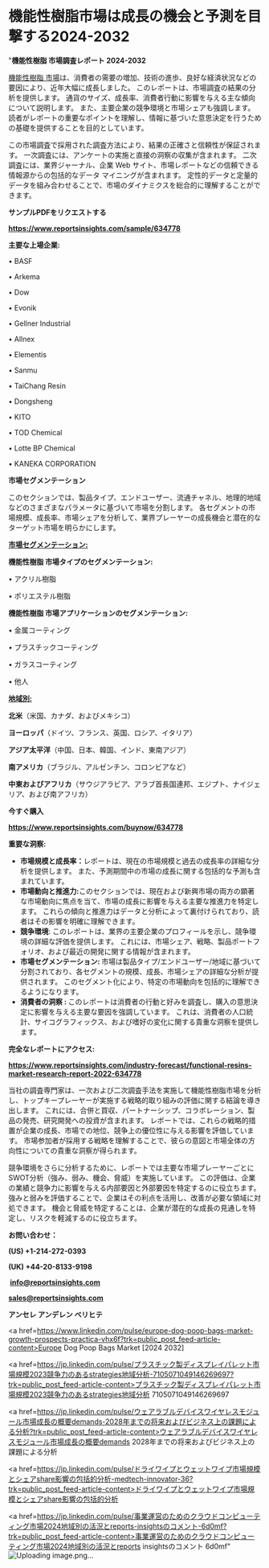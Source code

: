 # 機能性樹脂市場は成長の機会と予測を目撃する2024-2032

"<strong>機能性樹脂 市場調査レポート 2024-2032</strong>

<a href=https://www.reportsinsights.com/sample/634778>機能性樹脂 市場</a>は、消費者の需要の増加、技術の進歩、良好な経済状況などの要因により、近年大幅に成長しました。 このレポートは、市場調査の結果の分析を提供します。 通貨のサイズ、成長率、消費者行動に影響を与える主な傾向について説明します。 また、主要企業の競争環境と市場シェアも強調します。 読者がレポートの重要なポイントを理解し、情報に基づいた意思決定を行うための基礎を提供することを目的としています。

この市場調査で採用された調査方法により、結果の正確さと信頼性が保証されます。 一次調査には、アンケートの実施と直接の洞察の収集が含まれます。 二次調査には、業界ジャーナル、企業 Web サイト、市場レポートなどの信頼できる情報源からの包括的なデータ マイニングが含まれます。 定性的データと定量的データを組み合わせることで、市場のダイナミクスを総合的に理解することができます。

<strong><b>サンプルPDFをリクエストする</b></strong>

<a href=https://www.reportsinsights.com/sample/634778><strong><u>https://www.reportsinsights.com/sample/634778</u></strong></a>

<strong>主要な上場企業:</strong>

• BASF 

• Arkema 

• Dow 

• Evonik 

• Gellner Industrial 

• Allnex 

• Elementis 

• Sanmu 

• TaiChang Resin 

• Dongsheng 

• KITO 

• TOD Chemical 

• Lotte BP Chemical 

• KANEKA CORPORATION

<strong>市場セグメンテーション</strong>

このセクションでは、製品タイプ、エンドユーザー、流通チャネル、地理的地域などのさまざまなパラメータに基づいて市場を分割します。 各セグメントの市場規模、成長率、市場シェアを分析して、業界プレーヤーの成長機会と潜在的なターゲット市場を明らかにします。

<strong><u>市場セグメンテーション</u></strong><strong><u>:</u></strong>

<strong>機能性樹脂 市場タイプのセグメンテーション:</strong>

• アクリル樹脂

• ポリエステル樹脂

<strong>機能性樹脂 市場アプリケーションのセグメンテーション:</strong>

• 金属コーティング

• プラスチックコーティング

• ガラスコーティング

• 他人

<strong><u>地域別</u></strong><strong><u>:</u></strong>

<strong>北米</strong>（米国、カナダ、およびメキシコ）

<strong>ヨーロッパ</strong>（ドイツ、フランス、英国、ロシア、イタリア）

<strong>アジア太平洋</strong>（中国、日本、韓国、インド、東南アジア）

<strong>南アメリカ</strong>（ブラジル、アルゼンチン、コロンビアなど）

<strong>中東およびアフリカ</strong>（サウジアラビア、アラブ首長国連邦、エジプト、ナイジェリア、および南アフリカ）

<strong>今すぐ購入</strong>

<a href=https://www.reportsinsights.com/buynow/634778><strong><u>https://www.reportsinsights.com/buynow/634778</u></strong></a>

<strong>重要な洞察:</strong>
<ul>
  <li><strong>市場規模と成長率：</strong>レポートは、現在の市場規模と過去の成長率の詳細な分析を提供します。 また、予測期間中の市場の成長に関する包括的な予測も含まれています。</li>
  <li><strong>市場動向と推進力:</strong>このセクションでは、現在および新興市場の両方の顕著な市場動向に焦点を当て、市場の成長に影響を与える主要な推進力を特定します。 これらの傾向と推進力はデータと分析によって裏付けられており、読者はその影響を明確に理解できます。</li>
  <li><strong>競争環境</strong>: このレポートは、業界の主要企業のプロフィールを示し、競争環境の詳細な評価を提供します。 これには、市場シェア、戦略、製品ポートフォリオ、および最近の開発に関する情報が含まれます。</li>
  <li><strong>市場セグメンテーション: </strong>市場は製品タイプ/エンドユーザー/地域に基づいて分割されており、各セグメントの規模、成長、市場シェアの詳細な分析が提供されます。 このセグメント化により、特定の市場動向を包括的に理解できるようになります。</li>
  <li><strong>消費者の洞察 : </strong>このレポートは消費者の行動と好みを調査し、購入の意思決定に影響を与える主要な要因を強調しています。 これは、消費者の人口統計、サイコグラフィックス、および嗜好の変化に関する貴重な洞察を提供します。</li>
</ul>
<strong>完全なレポートにアクセス:</strong>

<a href=https://www.reportsinsights.com/industry-forecast/functional-resins-market-research-report-2022-634778><strong><u><b>https://www.reportsinsights.com/industry-forecast/functional-resins-market-research-report-2022-634778</b></u></strong></a>

当社の調査専門家は、一次および二次調査手法を実施して機能性樹脂市場を分析し、トップキープレーヤーが実施する戦略的取り組みの評価に関する結論を導き出します。 これには、合併と買収、パートナーシップ、コラボレーション、製品の発売、研究開発への投資が含まれます。 レポートでは、これらの戦略的措置が企業の成長、市場での地位、競争上の優位性に与える影響を評価しています。 市場参加者が採用する戦略を理解することで、彼らの意図と市場全体の方向性についての貴重な洞察が得られます。

競争環境をさらに分析するために、レポートでは主要な市場プレーヤーごとにSWOT分析（強み、弱み、機会、脅威）を実施しています。 この評価は、企業の業績と競争力に影響を与える内部要因と外部要因を特定するのに役立ちます。 強みと弱みを評価することで、企業はその利点を活用し、改善が必要な領域に対処できます。 機会と脅威を特定することは、企業が潜在的な成長の見通しを特定し、リスクを軽減するのに役立ちます。

<strong>お問い合わせ：</strong>

<strong>(US) +1-214-272-0393</strong>

<strong>(UK) +44-20-8133-9198</strong>

<strong> </strong><a href=info@reportsinsights.com><strong><u>info@reportsinsights.com</u></strong></a>

<a href=sales@reportsinsights.com><strong><u>sales@reportsinsights.com</u></strong></a>

<strong>アンセレ アンデレン ベリヒテ</strong>

<a href=https://www.linkedin.com/pulse/europe-dog-poop-bags-market-growth-prospects-practica-vhx6f?trk=public_post_feed-article-content>Europe Dog Poop Bags Market [2024 2032]</a>

<a href=https://jp.linkedin.com/pulse/プラスチック製ディスプレイパレット市場規模2023競争力のあるstrategies地域分析-7105071049146269697?trk=public_post_feed-article-content>プラスチック製ディスプレイパレット市場規模2023競争力のあるstrategies地域分析 7105071049146269697</a>

<a href=https://jp.linkedin.com/pulse/ウェアラブルデバイスワイヤレスモジュール市場成長の概要demands-2028年までの将来およびビジネス上の課題による分析?trk=public_post_feed-article-content>ウェアラブルデバイスワイヤレスモジュール市場成長の概要demands 2028年までの将来およびビジネス上の課題による分析</a>

<a href=https://jp.linkedin.com/pulse/ドライワイプとウェットワイプ市場規模とシェアshare影響の包括的分析-medtech-innovator-36?trk=public_post_feed-article-content>ドライワイプとウェットワイプ市場規模とシェアshare影響の包括的分析</a>

<a href=https://jp.linkedin.com/pulse/事業運営のためのクラウドコンピューティング市場2024地域別の活況とreports-insightsのコメント-6d0mf?trk=public_post_feed-article-content>事業運営のためのクラウドコンピューティング市場2024地域別の活況とreports insightsのコメント 6d0mf</a>"
![Uploading image.png…]()
